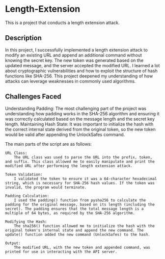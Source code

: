 # Length-Extension
This is a project that conducts a length extension attack.

Description
------------
In this project, I successfully implemented a length extension attack to modify an existing URL and append an additional command without knowing the secret key. The new token was generated based on the updated message, and the server accepted the modified URL. I learned a lot about cryptographic vulnerabilities and how to exploit the structure of hash functions like SHA-256. This project deepened my understanding of how attacks can leverage weaknesses in commonly used algorithms.


Challenges Faced
----------------
Understanding Padding: The most challenging part of the project was understanding how padding works in the SHA-256 algorithm and ensuring it was correctly calculated based on the message length and the secret key length.
Maintaining Hash State: It was important to initialize the hash with the correct internal state derived from the original token, so the new token would be valid after appending the UnlockSafes command.


The main parts of the script are as follows:

    URL Class:
        The URL class was used to parse the URL into the prefix, token, and suffix. This class allowed me to easily manipulate and print the modified URL after performing the length extension attack.

    Token Validation:
        I validated the token to ensure it was a 64-character hexadecimal string, which is necessary for SHA-256 hash values. If the token was invalid, the program would terminate.

    Padding Calculation:
        I used the padding() function from pysha256 to calculate the padding for the original message, based on its length (including the secret). The padding ensures that the total message length is a multiple of 64 bytes, as required by the SHA-256 algorithm.

    Modifying the Hash:
        The sha256() function allowed me to initialize the hash with the original token's internal state and append the new command. The update() function added the new command (UnlockSafes) to the hash.

    Output:
        The modified URL, with the new token and appended command, was printed for use in interacting with the API server.
        

